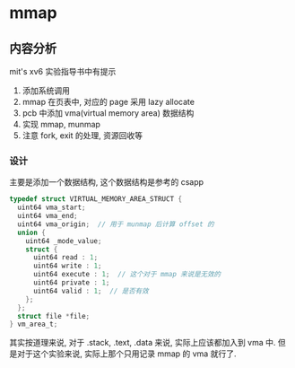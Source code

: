 # mmap

## 内容分析

mit's xv6 实验指导书中有提示

1. 添加系统调用
2. mmap 在页表中, 对应的 page 采用 lazy allocate
3. pcb 中添加 vma(virtual memory area) 数据结构
4. 实现 mmap, munmap
5. 注意 fork, exit 的处理, 资源回收等

### 设计

主要是添加一个数据结构, 这个数据结构是参考的 csapp

```c
typedef struct VIRTUAL_MEMORY_AREA_STRUCT {
  uint64 vma_start;
  uint64 vma_end;
  uint64 vma_origin;  // 用于 munmap 后计算 offset 的
  union {
    uint64 _mode_value;
    struct {
      uint64 read : 1;
      uint64 write : 1;
      uint64 execute : 1;  // 这个对于 mmap 来说是无效的
      uint64 private : 1;
      uint64 valid : 1;  // 是否有效
    };
  };
  struct file *file;
} vm_area_t;
```

其实按道理来说, 对于 .stack, .text, .data 来说, 实际上应该都加入到 vma 中.
但是对于这个实验来说, 实际上那个只用记录 mmap 的 vma 就行了.
